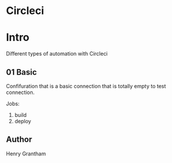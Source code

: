 # Circleci

# Intro
Different types of automation with Circleci

## 01 Basic
Confifuration that is a basic connection that is totally empty to test connection.

Jobs:
1. build
2. deploy



## Author
Henry Grantham
